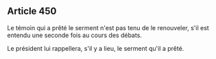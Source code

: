 Article 450
----
Le témoin qui a prêté le serment n'est pas tenu de le renouveler, s'il est
entendu une seconde fois au cours des débats.

Le président lui rappellera, s'il y a lieu, le serment qu'il a prêté.
